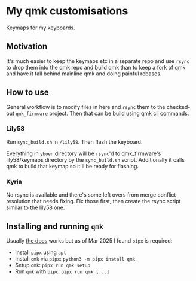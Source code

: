 # My qmk customisations

Keymaps for my keyboards.

## Motivation

It's much easier to keep the keymaps etc in a separate repo and use `rsync` to drop them into the qmk repo and 
build qmk than to keep a fork of qmk and have it fall behind mainline qmk and doing painful rebases.

## How to use

General workflow is to modify files in here and `rsync` them to the checked-out `qmk_firmware` project. Then that can be build using qmk cli commands.

### Lily58

Run `sync_build.sh` in `/lily58`. Then flash the keyboard.

Everything in `yboen` directory will be `rsync`'d to qmk_firmware's lily58/keymaps directory by the `sync_build.sh` script. Additionally it calls qmk to build 
that keymap so it'll be ready for flashing.

### Kyria

No rsync is available and there's some left overs from merge conflict resolution that needs fixing. Fix those first, then create the rsync script similar to the lily58 one.

## Installing and running `qmk`

Usually [the docs](https://docs.qmk.fm/newbs_getting_started) works but as of Mar 2025 I found `pipx` is required:

* Install `pipx` using `apt`
* Install `qmk` via `pipx`: `python3 -m pipx install qmk`
* Setup `qmk`: `pipx run qmk setup`
* Run `qmk` with `pipx`: `pipx run qmk [...]`